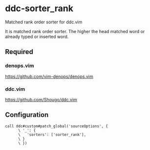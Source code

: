 # ddc-sorter_rank

Matched rank order sorter for ddc.vim

It is matched rank order sorter.  The higher the head matched word or already
typed or inserted word.


## Required

### denops.vim
https://github.com/vim-denops/denops.vim

### ddc.vim
https://github.com/Shougo/ddc.vim


## Configuration

```vim
call ddc#custom#patch_global('sourceOptions', {
      \ '_': {
      \   'sorters': ['sorter_rank'],
      \ }
      \ })
```
